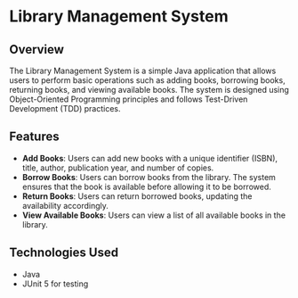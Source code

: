 # Library Management System

## Overview

The Library Management System is a simple Java application that allows users to perform basic operations such as adding books, borrowing books, returning books, and viewing available books. The system is designed using Object-Oriented Programming principles and follows Test-Driven Development (TDD) practices.

## Features

- **Add Books**: Users can add new books with a unique identifier (ISBN), title, author, publication year, and number of copies.
- **Borrow Books**: Users can borrow books from the library. The system ensures that the book is available before allowing it to be borrowed.
- **Return Books**: Users can return borrowed books, updating the availability accordingly.
- **View Available Books**: Users can view a list of all available books in the library.

## Technologies Used

- Java
- JUnit 5 for testing
